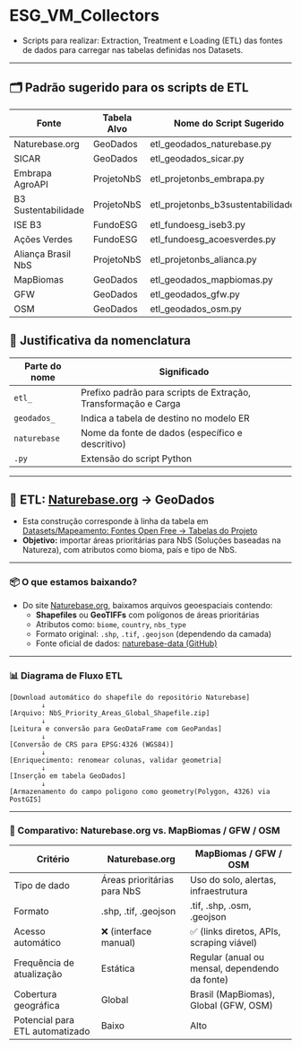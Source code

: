 # ESG_VM_Collectors
- Scripts para realizar: Extraction, Treatment e Loading (ETL) das fontes de dados para carregar nas tabelas definidas nos Datasets.
---

## 🗂️ Padrão sugerido para os scripts de ETL

| Fonte                     | Tabela Alvo   | Nome do Script Sugerido                  |
|--------------------------|---------------|------------------------------------------|
| Naturebase.org           | GeoDados      | etl_geodados_naturebase.py              |
| SICAR                    | GeoDados      | etl_geodados_sicar.py                   |
| Embrapa AgroAPI          | ProjetoNbS    | etl_projetonbs_embrapa.py               |
| B3 Sustentabilidade      | ProjetoNbS    | etl_projetonbs_b3sustentabilidade.py    |
| ISE B3                   | FundoESG      | etl_fundoesg_iseb3.py                   |
| Ações Verdes             | FundoESG      | etl_fundoesg_acoesverdes.py             |
| Aliança Brasil NbS       | ProjetoNbS    | etl_projetonbs_alianca.py               |
| MapBiomas                | GeoDados      | etl_geodados_mapbiomas.py               |
| GFW                      | GeoDados      | etl_geodados_gfw.py                     |
| OSM                      | GeoDados      | etl_geodados_osm.py                     |


## 🧩 Justificativa da nomenclatura

| Parte do nome   | Significado                                                                 |
|------------------|------------------------------------------------------------------------------|
| `etl_`           | Prefixo padrão para scripts de Extração, Transformação e Carga              |
| `geodados_`      | Indica a tabela de destino no modelo ER                                     |
| `naturebase`     | Nome da fonte de dados (específico e descritivo)                            |
| `.py`            | Extensão do script Python                                                   |

---

## 🔁 ETL: [Naturebase.org](https://naturebase.org) → GeoDados

- Esta construção corresponde à linha da tabela em [Datasets/Mapeamento: Fontes Open Free → Tabelas do Projeto](https://github.com/Moriblo/ESG_VM_Datasets)
- **Objetivo:** importar áreas prioritárias para NbS (Soluções baseadas na Natureza), com atributos como bioma, país e tipo de NbS.
---
### 📦 O que estamos baixando?
- Do site [Naturebase.org](https://naturebase.org), baixamos arquivos geoespaciais contendo:
  - **Shapefiles** ou **GeoTIFFs** com polígonos de áreas prioritárias
  - Atributos como: `biome`, `country`, `nbs_type`
  - Formato original: `.shp`, `.tif`, `.geojson` (dependendo da camada)
  - Fonte oficial de dados: [naturebase-data (GitHub)](https://github.com/nature4climate/naturebase-data)
---
### 📊 Diagrama de Fluxo ETL
```text
[Download automático do shapefile do repositório Naturebase]
        ↓
[Arquivo: NbS_Priority_Areas_Global_Shapefile.zip]
        ↓
[Leitura e conversão para GeoDataFrame com GeoPandas]
        ↓
[Conversão de CRS para EPSG:4326 (WGS84)]
        ↓
[Enriquecimento: renomear colunas, validar geometria]
        ↓
[Inserção em tabela GeoDados]
        ↓
[Armazenamento do campo poligono como geometry(Polygon, 4326) via PostGIS]
````
---
### 🔁 Comparativo: Naturebase.org vs. MapBiomas / GFW / OSM

| Critério                         | Naturebase.org                               | MapBiomas / GFW / OSM                          |
|----------------------------------|----------------------------------------------|------------------------------------------------|
| Tipo de dado                     | Áreas prioritárias para NbS                  | Uso do solo, alertas, infraestrutura           |
| Formato                          | .shp, .tif, .geojson                         | .tif, .shp, .osm, .geojson                     |
| Acesso automático                | ❌ (interface manual)                        | ✅ (links diretos, APIs, scraping viável)      |
| Frequência de atualização        | Estática                                     | Regular (anual ou mensal, dependendo da fonte) |
| Cobertura geográfica             | Global                                       | Brasil (MapBiomas), Global (GFW, OSM)          |
| Potencial para ETL automatizado | Baixo                                        | Alto                                           |
